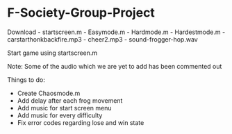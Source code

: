 # F-Society-Group-Project
Download - startscreen.m 
         - Easymode.m
         - Hardmode.m
         - Hardestmode.m
         - carstarthonkbackfire.mp3
         - cheer2.mp3
         - sound-frogger-hop.wav
         
Start game using startscreen.m

Note: Some of the audio which we are yet to add has been commented out

Things to do:

- Create Chaosmode.m
- Add delay after each frog movement
- Add music for start screen menu
- Add music for every difficulty
- Fix error codes regarding lose and win state
